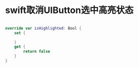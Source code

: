 # swift取消UIButton选中高亮状态

``` swift

override var isHighlighted: Bool {
	set {
	
	}
	get {
		return false
	}
}

```